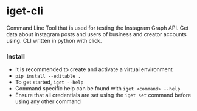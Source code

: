 # iget-cli
Command Line Tool that is used for testing the Instagram Graph API. Get data about instagram posts and users of business and creator accounts using. CLI written in python with click.

### Install
- It is recommended to create and activate a virtual environment
- `pip install --editable .`
- To get started, `iget --help`
- Command specific help can be found with `iget <command> --help`
- Ensure that all credentials are set using the `iget set` command before using any other command